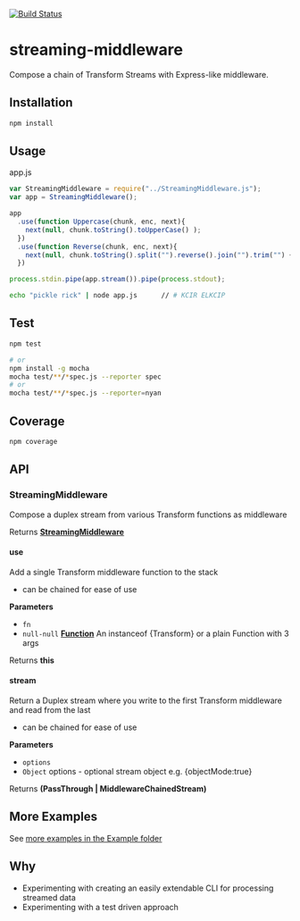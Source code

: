 [![Build Status](https://travis-ci.org/yoosername/streaming-middleware.svg?branch=master)](https://travis-ci.org/yoosername/streaming-middleware)

# streaming-middleware

Compose a chain of Transform Streams with Express-like middleware.

## Installation

```bash
npm install
```

## Usage

app.js

```javascript
var StreamingMiddleware = require("../StreamingMiddleware.js");
var app = StreamingMiddleware();

app
  .use(function Uppercase(chunk, enc, next){
    next(null, chunk.toString().toUpperCase() );
  })
  .use(function Reverse(chunk, enc, next){
    next(null, chunk.toString().split("").reverse().join("").trim("") + "\n" );
  })

process.stdin.pipe(app.stream()).pipe(process.stdout);
```

```bash
echo "pickle rick" | node app.js      // # KCIR ELKCIP
```

## Test

```bash
npm test

# or
npm install -g mocha
mocha test/**/*spec.js --reporter spec
# or
mocha test/**/*spec.js --reporter=nyan
```

## Coverage

```bash
npm coverage
```

## API

<!-- Generated by documentation.js. Update this documentation by updating the source code. -->

### StreamingMiddleware

Compose a duplex stream from various Transform functions as middleware

Returns **[StreamingMiddleware](#streamingmiddleware)**

#### use

Add a single Transform middleware function to the stack

-   can be chained for ease of use

**Parameters**

-   `fn`  
-   `null-null` **[Function](https://developer.mozilla.org/en-US/docs/Web/JavaScript/Reference/Statements/function)** An instanceof {Transform} or a plain Function with 3 args

Returns **this**

#### stream

Return a Duplex stream where you write to the first Transform middleware and read from the last

-   can be chained for ease of use

**Parameters**

-   `options`  
-   `Object`  options - optional stream object e.g. {objectMode:true}

Returns **(PassThrough | MiddlewareChainedStream)** 

## More Examples

See [more examples in the Example folder](https://github.com/yoosername/streaming-middleware/blob/master/examples/EXAMPLES.md)

## Why

-   Experimenting with creating an easily extendable CLI for processing streamed data
-   Experimenting with a test driven approach
